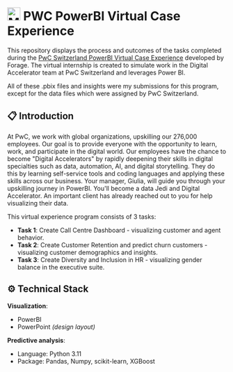 


# </a><img src="https://upload.wikimedia.org/wikipedia/commons/thumb/c/cf/New_Power_BI_Logo.svg/600px-New_Power_BI_Logo.svg.png?20210102182532" alt="Microsoft Power BI" width="30" height="30"> PWC PowerBI Virtual Case Experience 


This repository displays the process and outcomes of the tasks completed during the [PwC Switzerland PowerBI Virtual Case Experience](https://www.theforage.com/virtual-internships/prototype/a87GpgE6tiku7q3gu/Power%20BI?ref=W5vwWAjutTpHbEraC) developed by Forage. The virtual internship is created to simulate work in the Digital Accelerator team at PwC Switzerland and leverages Power BI.

All of these .pbix files and insights were my submissions for this program, except for the data files which were assigned by PwC Switzerland.

## :clipboard: Introduction
At PwC, we work with global organizations, upskilling our 276,000 employees. Our goal is to provide everyone with the opportunity to learn, work, and participate in the digital world.
Our employees have the chance to become "Digital Accelerators" by rapidly deepening their skills in digital specialties such as data, automation, AI, and digital storytelling. They do this by learning self-service tools and coding languages and applying these skills across our business.
Your manager, Giulia, will guide you through your upskilling journey in PowerBI. You'll become a data Jedi and Digital Accelerator. An important client has already reached out to you for help visualizing their data.

This virtual experience program consists of 3 tasks:                    
- **Task 1**: Create Call Centre Dashboard - visualizing customer and agent behavior.
- **Task 2**: Create Customer Retention and predict churn customers - visualizing customer demographics and insights.
- **Task 3**: Create Diversity and Inclusion in HR - visualizing gender balance in the executive suite.

## :gear: Technical Stack

**Visualization**:
- PowerBI
- PowerPoint *(design layout)*
  

**Predictive analysis**:
- Language: Python 3.11
- Package: Pandas, Numpy, scikit-learn, XGBoost
